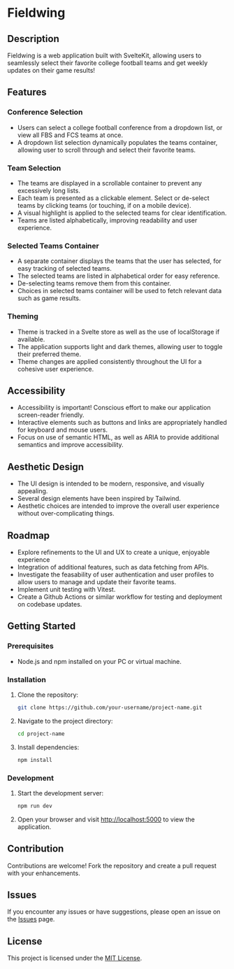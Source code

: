 # Fieldwing

## Description

Fieldwing is a web application built with SvelteKit, allowing users to seamlessly select their favorite college football teams and get weekly updates on their game results!

## Features

### Conference Selection

- Users can select a college football conference from a dropdown list, or view all FBS and FCS teams at once.
- A dropdown list selection dynamically populates the teams container, allowing user to scroll through and select their favorite teams.

### Team Selection

- The teams are displayed in a scrollable container to prevent any excessively long lists.
- Each team is presented as a clickable element. Select or de-select teams by clicking teams (or touching, if on a mobile device).
- A visual highlight is applied to the selected teams for clear identification.
- Teams are listed alphabetically, improving readability and user experience.

### Selected Teams Container

- A separate container displays the teams that the user has selected, for easy tracking of selected teams.
- The selected teams are listed in alphabetical order for easy reference.
- De-selecting teams remove them from this container.
- Choices in selected teams container will be used to fetch relevant data such as game results.

### Theming

- Theme is tracked in a Svelte store as well as the use of localStorage if available.
- The application supports light and dark themes, allowing user to toggle their preferred theme.
- Theme changes are applied consistently throughout the UI for a cohesive user experience.

## Accessibility

- Accessibility is important! Conscious effort to make our application screen-reader friendly.
- Interactive elements such as buttons and links are appropriately handled for keyboard and mouse users.
- Focus on use of semantic HTML, as well as ARIA to provide additional semantics and improve accessibility.

## Aesthetic Design

- The UI design is intended to be modern, responsive, and visually appealing.
- Several design elements have been inspired by Tailwind.
- Aesthetic choices are intended to improve the overall user experience without over-complicating things.

## Roadmap

- Explore refinements to the UI and UX to create a unique, enjoyable experience
- Integration of additional features, such as data fetching from APIs.
- Investigate the feasability of user authentication and user profiles to allow users to manage and update their favorite teams.
- Implement unit testing with Vitest.
- Create a Github Actions or similar workflow for testing and deployment on codebase updates.

## Getting Started

### Prerequisites

- Node.js and npm installed on your PC or virtual machine.

### Installation

1. Clone the repository:

   ```bash
   git clone https://github.com/your-username/project-name.git
   ```

2. Navigate to the project directory:

   ```bash
   cd project-name
   ```

3. Install dependencies:

   ```bash
   npm install
   ```

### Development

1. Start the development server:

   ```bash
   npm run dev
   ```

2. Open your browser and visit [http://localhost:5000](http://localhost:5000) to view the application.

## Contribution

Contributions are welcome! Fork the repository and create a pull request with your enhancements.

## Issues

If you encounter any issues or have suggestions, please open an issue on the [Issues](https://github.com/your-username/project-name/issues) page.

## License

This project is licensed under the [MIT License](LICENSE).

